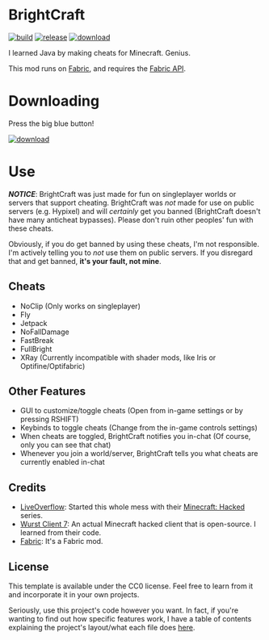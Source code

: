 # BrightCraft
[![build](https://github.com/Bright-Shard/BrightCraft/actions/workflows/build.yml/badge.svg)](https://github.com/Bright-Shard/BrightCraft/actions/workflows/build.yml)
[![release](https://img.shields.io/badge/release-latest-blue)](https://github.com/Bright-Shard/BrightCraft/releases/tag/latest)
[![download](https://img.shields.io/badge/download-latest%20release-blue)](https://github.com/Bright-Shard/BrightCraft/releases/download/latest/brightcraft.jar)

I learned Java by making cheats for Minecraft. Genius.

This mod runs on [Fabric](https://fabricmc.net), and requires the [Fabric API](https://modrinth.com/mod/fabric-api).



# Downloading
Press the big blue button!

[![download](https://img.shields.io/badge/download-latest%20release-blue)](https://github.com/Bright-Shard/BrightCraft/releases/download/latest/brightcraft.jar)



# Use
***NOTICE***: BrightCraft was just made for fun on singleplayer worlds or servers that support cheating. BrightCraft
was *not* made for use on public servers (e.g. Hypixel) and will *certainly* get you banned (BrightCraft doesn't have
many anticheat bypasses). Please don't ruin other peoples' fun with these cheats.

Obviously, if you do get banned by using these cheats, I'm not responsible. I'm actively telling you to *not* use them
on public servers. If you disregard that and get banned, **it's your fault, not mine**.

## Cheats
- NoClip (Only works on singleplayer)
- Fly
- Jetpack
- NoFallDamage
- FastBreak
- FullBright
- XRay (Currently incompatible with shader mods, like Iris or Optifine/Optifabric)

## Other Features
- GUI to customize/toggle cheats (Open from in-game settings or by pressing RSHIFT)
- Keybinds to toggle cheats (Change from the in-game controls settings)
- When cheats are toggled, BrightCraft notifies you in-chat (Of course, only you can see that chat)
- Whenever you join a world/server, BrightCraft tells you what cheats are currently enabled in-chat

## Credits
- [LiveOverflow](https://www.youtube.com/c/LiveOverflow): Started this whole mess with their
[Minecraft: Hacked](https://youtube.com/playlist?list=PLhixgUqwRTjwvBI-hmbZ2rpkAl4lutnJG) series.
- [Wurst Client 7](https://github.com/Wurst-Imperium/Wurst7): An actual Minecraft hacked client that is open-source.
I learned from their code.
- [Fabric](https://fabricmc.net): It's a Fabric mod.

## License

This template is available under the CC0 license. Feel free to learn from it and incorporate it in your own projects.

Seriously, use this project's code however you want. In fact, if you're wanting to find out how specific features work,
I have a table of contents explaining the project's layout/what each file does [here](toc.md).
